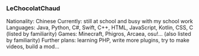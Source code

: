 ### LeChocolatChaud

Nationality: Chinese
Currently: still at school and busy with my school work
Languages: Java, Python, C#, Swift, C++, HTML, JavaScript, Kotlin, CSS, C (listed by familiarity)
Games: Minecraft, Phigros, Arcaea, osu!... (also listed by familiarity)
Further plans: learning PHP, write more plugins, try to make videos, build a mod...
